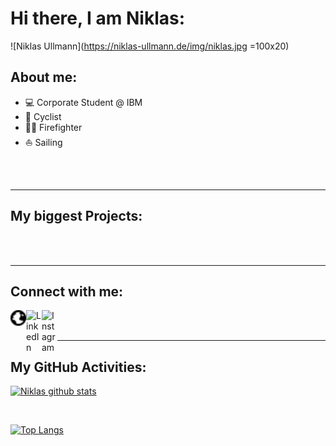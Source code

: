 # Hi there, I am Niklas:

![Niklas Ullmann](https://niklas-ullmann.de/img/niklas.jpg =100x20)

## About me:

- :computer: Corporate Student @ IBM
- :bicyclist: Cyclist
- :man_firefighter: Firefighter
- :sailboat: Sailing

<br />
<br />

---

## My biggest Projects:

<br />
<br />

---

## Connect with me:

[<img align="left" target="_blank" alt="niklas-ullmann.de" width="25px" src="https://raw.githubusercontent.com/iconic/open-iconic/master/svg/globe.svg" />][website]
[<img align="left" target="_blank" alt="LinkedIn" width="25px" src="https://cdn.jsdelivr.net/npm/simple-icons@v3/icons/linkedin.svg" />][linkedin]
[<img align="left" target="_blank" alt="Instagram" width="25px" src="https://cdn.jsdelivr.net/npm/simple-icons@v3/icons/instagram.svg" />][instagram]

<br />
<br />

---

## My GitHub Activities:

[![Niklas github stats](https://github-readme-stats.vercel.app/api?username=NiklasUllmann&count_private=true)](https://github.com/anuraghazra/github-readme-stats)

<br />

[![Top Langs](https://github-readme-stats.vercel.app/api/top-langs/?username=NiklasUllmann)](https://github.com/anuraghazra/github-readme-stats)

[website]: https://niklas-ullmann.de/
[instagram]: https://www.instagram.com/ullmannniklas/
[linkedin]: https://www.linkedin.com/in/niklas-ullmann/

